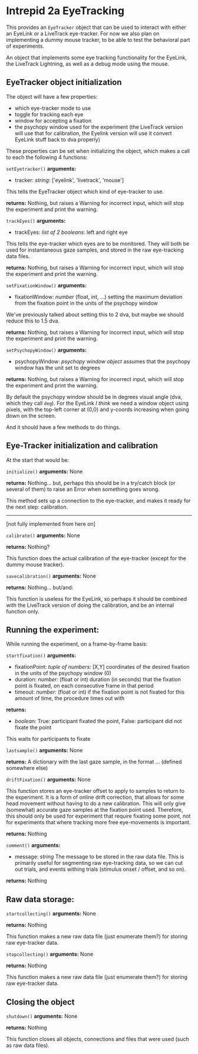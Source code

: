 # Intrepid 2a EyeTracking

This provides an `EyeTracker` object that can be used to interact with either an EyeLink or a LiveTrack eye-tracker. For now we also plan on implementing a dummy mouse tracker, to be able to test the behavioral part of experiments.

An object that implements some eye tracking functionality for the EyeLink, the LiveTrack Lightning, as well as a debug mode using the mouse.

## EyeTracker object initialization

The object will have a few properties:

- which eye-tracker mode to use
- toggle for tracking each eye
- window for accepting a fixation
- the psychopy window used for the experiment (the LiveTrack version will use that for calibration, the Eyelink version will use it convert EyeLink stuff back to dva properly)

These properties can be set when initializing the object, which makes a call to each the following 4 functions:

`setEyetracker()`
**arguments:**
- tracker: _string_: ['eyelink', 'livetrack', 'mouse']

This tells the EyeTracker object which kind of eye-tracker to use.

**returns:**
Nothing, but raises a Warning for incorrect input, which will stop the experiment and print the warning.

`trackEyes()`
**arguments:**
- trackEyes: _list of 2 booleans_: left and right eye

This tells the eye-tracker which eyes are to be monitored. They will both be used for instantaneous gaze samples, and stored in the raw eye-tracking data files.

**returns:**
Nothing, but raises a Warning for incorrect input, which will stop the experiment and print the warning.

`setFixationWindow()`
**arguments:**
- fixationWindow: _number_ (float, int, ...) setting the maximum deviation from the fixation point in the units of the psychopy window

We've previously talked about setting this to 2 dva, but maybe we should reduce this to 1.5 dva.

**returns:**
Nothing, but raises a Warning for incorrect input, which will stop the experiment and print the warning.

`setPsychopyWindow()`
**arguments:**
- psychopyWindow: _psychopy window object_ assumes that the psychopy window has the unit set to degrees

**returns:**
Nothing, but raises a Warning for incorrect input, which will stop the experiment and print the warning.

By default the psychopy window should be in degrees visual angle (dva, which they call `deg`). For the EyeLink _I think_ we need a window object using pixels, with the top-left corner at (0,0) and y-coords increasing when going down on the screen.

And it should have a few methods to do things.

## Eye-Tracker initialization and calibration

At the start that would be:

`initialize()`
**arguments:**
None

**returns:**
Nothing... but, perhaps this should be in a try/catch block (or several of them) to raise an Error when something goes wrong.

This method sets up a connection to the eye-tracker, and makes it ready for the next step: calibration.

---

[not fully implemented from here on]

`calibrate()`
**arguments:**
None

**returns:**
Nothing?


This function does the actual calibration of the eye-tracker (except for the dummy mouse tracker).

`savecalibration()`
**arguments:**
None

**returns:**
Nothing... but/and:

This function is useless for the EyeLink, so perhaps it should be combined with the LiveTrack version of doing the calibration, and be an internal function only.

## Running the experiment:

While running the experiment, on a frame-by-frame basis:

`startfixation()`
**arguments:**
- fixationPoint: _tuple of numbers:_ [X,Y] coordinates of the desired fixation in the units of the psychopy window (0)
- duration: _number:_ (float or int) duration (in seconds) that the fixation point is fixated, on each consecutive frame in that period
- timeout: _number:_ (float or int) if the fixation point is not fixated for this amount of time, the procedure times out with

**returns:**
- _boolean:_ True: participant fixated the point, False: participant did not fixate the point

This waits for participants to fixate

`lastsample()`
**arguments:**
None

**returns:**
A dictionary with the last gaze sample, in the format ... (defined somewhere else)

`driftFixation()`
**arguments:**
None

This function stores an eye-tracker offset to apply to samples to return to the experiment. It is a form of online drift correction, that allows for some head movement without having to do a new calibration. This will only give (somewhat) accurate gaze samples at the fixation point used. Therefore, this should only be used for experiment that require fixating some point, not for experiments that where tracking more free eye-movements is important.

**returns:**
Nothing

`comment()`
**arguments:**
- message: _string_ The message to be stored in the raw data file. This is primarily useful for segmenting raw eye-tracking data, so we can cut out trials, and events withing trials (stimulus onset / offset, and so on).

**returns:**
Nothing

## Raw data storage:

`startcollecting()`
**arguments:**
None

**returns:**
Nothing

This function makes a new raw data file (just enumerate them?) for storing raw eye-tracker data.

`stopcollecting()`
**arguments:**
None

**returns:**
Nothing

This function makes a new raw data file (just enumerate them?) for storing raw eye-tracker data.


## Closing the object

`shutdown()`
**arguments:**
None

**returns:**
Nothing

This function closes all objects, connections and files that were used (such as raw data files).
